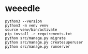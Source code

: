 # weeedle

`python3 --version`  
`python3 -m venv venv`  
`source venv/bin/activate`  
`pip install -r requirements.txt`  
`python src/manage.py migrate`  
`python src/manage.py createsuperuser`  
`python src/manage.py runserver`
